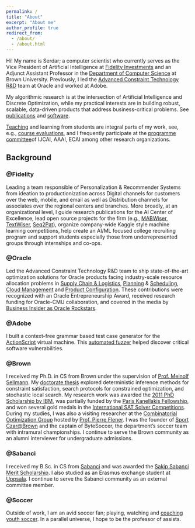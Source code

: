 ```yaml
---
permalink: /
title: "About"
excerpt: "About me"
author_profile: true
redirect_from: 
  - /about/
  - /about.html
---
```


Hi! My name is Serdar; a computer scientist who currently serves as the Vice President of Artificial Intelligence at [Fidelity Investments](https://www.fidelitylabs.com/) and an Adjunct Assistant Professor in the [Department of Computer Science](http://cs.brown.edu/) at Brown University. Previously, I led the [Advanced Constraint Technology R&D](https://www.oracle.com/artificial-intelligence/) team at Oracle and worked at Adobe.

My algorithmic research is at the intersection of Artificial Intelligence and Discrete Optimization, while my practical interests are in building robust, scalable, data-driven products that address business-critical problems. See [publications](https://skadio.github.io/publications/) and [software](https://skadio.github.io/software/).

[Teaching](https://skadio.github.io/teaching/) and learning from students are integral parts of my work, see, e.g., [course evaluations](https://github.com/skadio/skadio.github.io/blob/master/files/Student_Evaluations.pdf), and I frequently participate at the [programme committee](https://skadio.github.io/service/)of IJCAI, AAAI, ECAI among other research organizations.

## Background

### @Fidelity

Leading a team responsible of Personalization & Recommender Systems from ideation to productionization across Digital channels for customers over the web, mobile, and email as well as Distribution channels for associates over the regional centers and branches. More broadly, at an organizational level, I guide research publications for the AI Center of Excellence, lead open source projects for the firm (e.g., [MABWiser](https://github.com/fidelity/mabwiser), [TextWiser](https://github.com/fidelity/textwiser), [Seq2Pat](https://github.com/fidelity/seq2pat)), organize company-wide Kaggle style machine learning competitions, help create an AI/ML focused college recruiting program and support students especially those from underrepresented groups through internships and co-ops.

### @Oracle

Led the Advanced Constraint Technology R&D team to ship state-of-the-art optimization solutions for Oracle products facing industry-scale resource allocation problems in [Supply Chain & Logistics](https://www.oracle.com/scm/), [Planning](https://www.oracle.com/erp/) & [Scheduling](https://www.oracle.com/human-capital-management/), [Cloud Management](https://www.oracle.com/java/coherence/) and [Product Configuration](https://www.oracle.com/cx/). These contributions were recognized with an Oracle Entrepreneurship Award, received research funding for Oracle-CMU collaboration, and covered in the media by [Business Insider as Oracle Rockstars](https://www.businessinsider.com/oracle-rock-star-engineers-2016-3?op=0#serdar-kadioglu-turning-theory-into-products-21).

### @Adobe

I built a context-free grammar based test case generator for the [ActionScript](https://en.wikipedia.org/wiki/ActionScript) virtual machine. This [automated fuzzer](https://en.wikipedia.org/wiki/Fuzzing) helped discover critical software vulnerabilities. 

### @Brown

I received my Ph.D. in CS from Brown under the supervision of [Prof. Meinolf Sellmann](https://en.wikipedia.org/wiki/Meinolf_Sellmann). My [doctorate thesis](http://cs.brown.edu/research/pubs/theses/phd/2012/kadioglu.pdf)  explored deterministic inference methods for constraint satisfaction, search protocols for constrained optimization, and stochastic local search. My research work was awarded the [2011 PhD Scholarship by IBM](http://www.research.ibm.com/university/awards/phdfellowship.shtml), was partially funded by the [Paris Kanellakis Fellowship](https://en.wikipedia.org/wiki/Paris_Kanellakis), and won several gold medals in the [International SAT Solver Competitions](http://www.satcompetition.org/). During my studies, I was also a visiting researcher at the [Combinatorial Optimization Group](http://www.it.uu.se/research/group/astra) hosted by [Prof. Pierre Flener](http://user.it.uu.se/~pierref/). I was the founder of [Sport Czar@Brown](http://cs.brown.edu/degrees/misc/jobs/jobs.html#sport) and the captain of ByteSoccer, the department’s soccer team with intramural championships. I continue to serve the Brown community as an alumni interviewer for undergraduate admissions.  

### @Sabanci

I received my B.Sc. in CS from [Sabanci](https://cs.sabanciuniv.edu/) and was awarded the [Sakip Sabanci Merit Scholarship](https://www.sabanciuniv.edu/en/scholarship-opportunities-offered-during-education-period). I also studied as an Erasmus exchange student at [Uppsala](https://www.it.uu.se/research/computing_science). I continue to serve the Sabanci community as an external committee member. 

### @Soccer

Outside of work, I am an avid soccer fan; playing, watching and [coaching youth soccer](https://www.sportsmanager.us/readingyouthsoccer.htm). In a parallel universe, I hope to be the professor of assists. 
